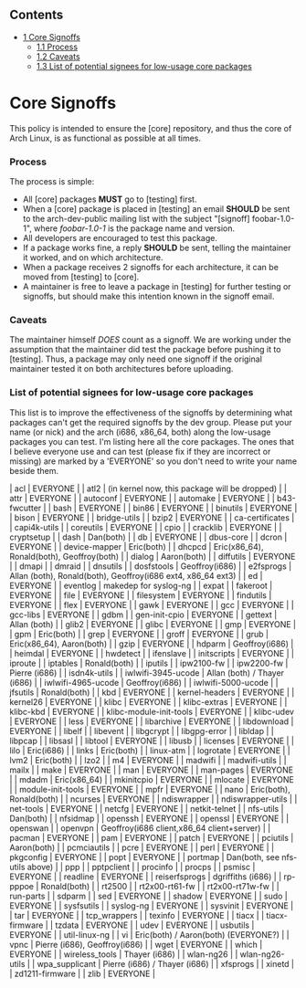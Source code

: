 ## Contents

*   [1 Core Signoffs](#Core_Signoffs)
    *   [1.1 Process](#Process)
    *   [1.2 Caveats](#Caveats)
    *   [1.3 List of potential signees for low-usage core packages](#List_of_potential_signees_for_low-usage_core_packages)

# Core Signoffs

This policy is intended to ensure the [core] repository, and thus the core of Arch Linux, is as functional as possible at all times.

### Process

The process is simple:

*   All [core] packages **MUST** go to [testing] first.
*   When a [core] package is placed in [testing] an email **SHOULD** be sent to the arch-dev-public mailing list with the subject "[signoff] foobar-1.0-1", where *foobar-1.0-1* is the package name and version.
*   All developers are encouraged to test this package.
*   If a package works fine, a reply **SHOULD** be sent, telling the maintainer it worked, and on which architecture.
*   When a package receives 2 signoffs for each architecture, it can be moved from [testing] to [core].
*   A maintainer is free to leave a package in [testing] for further testing or signoffs, but should make this intention known in the signoff email.

### Caveats

The maintainer himself *DOES* count as a signoff. We are working under the assumption that the maintainer did test the package before pushing it to [testing]. Thus, a package may only need one signoff if the original maintainer tested it on both architectures before uploading.

### List of potential signees for low-usage core packages

This list is to improve the effectiveness of the signoffs by determining what packages can't get the required signoffs by the dev group. Please put your name (or nick) and the arch (i686, x86_64, both) along the low-usage packages you can test. I'm listing here all the core packages. The ones that I believe everyone use and can test (please fix if they are incorrect or missing) are marked by a 'EVERYONE' so you don't need to write your name beside them.

| acl | EVERYONE |
| atl2 | (in kernel now, this package will be dropped) |
| attr | EVERYONE |
| autoconf | EVERYONE |
| automake | EVERYONE |
| b43-fwcutter |
| bash | EVERYONE |
| bin86 | EVERYONE |
| binutils | EVERYONE |
| bison | EVERYONE |
| bridge-utils |
| bzip2 | EVERYONE |
| ca-certificates |
| capi4k-utils |
| coreutils | EVERYONE |
| cpio |
| cracklib | EVERYONE |
| cryptsetup |
| dash | Dan(both) |
| db | EVERYONE |
| dbus-core |
| dcron | EVERYONE |
| device-mapper | Eric(both) |
| dhcpcd | Eric(x86_64), Ronald(both), Geoffroy(both) |
| dialog | Aaron(both) |
| diffutils | EVERYONE |
| dmapi |
| dmraid |
| dnsutils |
| dosfstools | Geoffroy(i686) |
| e2fsprogs | Allan (both), Ronald(both), Geoffroy(i686 ext4, x86_64 ext3) |
| ed | EVERYONE |
| eventlog | makedep for syslog-ng |
| expat |
| fakeroot | EVERYONE |
| file | EVERYONE |
| filesystem | EVERYONE |
| findutils | EVERYONE |
| flex | EVERYONE |
| gawk | EVERYONE |
| gcc | EVERYONE |
| gcc-libs | EVERYONE |
| gdbm |
| gen-init-cpio | EVERYONE |
| gettext | Allan (both) |
| glib2 | EVERYONE |
| glibc | EVERYONE |
| gmp | EVERYONE |
| gpm | Eric(both) |
| grep | EVERYONE |
| groff | EVERYONE |
| grub | Eric(x86_64), Aaron(both) |
| gzip | EVERYONE |
| hdparm | Geoffroy(i686) |
| heimdal | EVERYONE |
| hwdetect |
| ifenslave |
| initscripts | EVERYONE |
| iproute |
| iptables | Ronald(both) |
| iputils |
| ipw2100-fw |
| ipw2200-fw | Pierre (i686) |
| isdn4k-utils |
| iwlwifi-3945-ucode | Allan (both) / Thayer (i686) |
| iwlwifi-4965-ucode | Geoffroy(i686) |
| iwlwifi-5000-ucode |
| jfsutils | Ronald(both) |
| kbd | EVERYONE |
| kernel-headers | EVERYONE |
| kernel26 | EVERYONE |
| klibc | EVERYONE |
| klibc-extras | EVERYONE |
| klibc-kbd | EVERYONE |
| klibc-module-init-tools | EVERYONE |
| klibc-udev | EVERYONE |
| less | EVERYONE |
| libarchive | EVERYONE |
| libdownload | EVERYONE |
| libelf |
| libevent |
| libgcrypt |
| libgpg-error |
| libldap |
| libpcap |
| libsasl |
| libtool | EVERYONE |
| libusb |
| licenses | EVERYONE |
| lilo | Eric(i686) |
| links | Eric(both) |
| linux-atm |
| logrotate | EVERYONE |
| lvm2 | Eric(both) |
| lzo2 |
| m4 | EVERYONE |
| madwifi |
| madwifi-utils |
| mailx |
| make | EVERYONE |
| man | EVERYONE |
| man-pages | EVERYONE |
| mdadm | Eric(x86_64) |
| mkinitcpio | EVERYONE |
| mlocate | EVERYONE |
| module-init-tools | EVERYONE |
| mpfr | EVERYONE |
| nano | Eric(both), Ronald(both) |
| ncurses | EVERYONE |
| ndiswrapper |
| ndiswrapper-utils |
| net-tools | EVERYONE |
| netcfg | EVERYONE |
| netkit-telnet |
| nfs-utils | Dan(both) |
| nfsidmap |
| openssh | EVERYONE |
| openssl | EVERYONE |
| openswan |
| openvpn | Geoffroy(i686 client,x86_64 client+server) |
| pacman | EVERYONE |
| pam | EVERYONE |
| patch | EVERYONE |
| pciutils | Aaron(both) |
| pcmciautils |
| pcre | EVERYONE |
| perl | EVERYONE |
| pkgconfig | EVERYONE |
| popt | EVERYONE |
| portmap | Dan(both, see nfs-utils above) |
| ppp |
| pptpclient |
| procinfo |
| procps |
| psmisc | EVERYONE |
| readline | EVERYONE |
| reiserfsprogs | dgriffiths (i686) |
| rp-pppoe | Ronald(both) |
| rt2500 |
| rt2x00-rt61-fw |
| rt2x00-rt71w-fw |
| run-parts |
| sdparm |
| sed | EVERYONE |
| shadow | EVERYONE |
| sudo | EVERYONE |
| sysfsutils |
| syslog-ng | EVERYONE |
| sysvinit | EVERYONE |
| tar | EVERYONE |
| tcp_wrappers |
| texinfo | EVERYONE |
| tiacx |
| tiacx-firmware |
| tzdata | EVERYONE |
| udev | EVERYONE |
| usbutils | EVERYONE |
| util-linux-ng |
| vi | Eric(both) / Aaron(both) (EVERYONE?) |
| vpnc | Pierre (i686), Geoffroy(i686) |
| wget | EVERYONE |
| which | EVERYONE |
| wireless_tools | Thayer (i686) |
| wlan-ng26 |
| wlan-ng26-utils |
| wpa_supplicant | Pierre (i686) / Thayer (i686) |
| xfsprogs |
| xinetd |
| zd1211-firmware |
| zlib | EVERYONE |